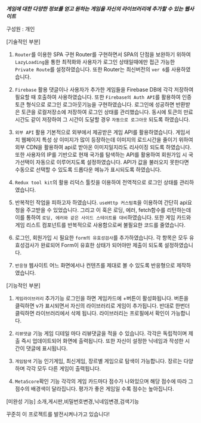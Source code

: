 ***게임에 대한 다양한 정보를 얻고 원하는 게임을 자신의 라이브러리에 추가할 수 있는 웹사이트***

구성원 : 개인

[기술적인 부분]

1. ```Router```를 이용한 SPA 구현
Router를 구현하면서 SPA의 단점을 보완하기 위하여 ```LazyLoading```을 통한 최적화와 사용자가 로그인 상태일때에만 접근 가능한 ```Private Route```를 설정하였습니다. 또한 Router는 최신버전의 ```ver 6```를 사용하였습니다.


2. ```Firebase``` 활용
댓글이나 사용자가 추가한 게임들을 Firebase DB에 각각 저장하여 필요할 때 호출하여 사용하였습니다. 또한 ```Firebase의 Auth API```를 활용하여 인증토큰 형식으로 로그인 로그아웃기능을 구현하였습니다. 로그인에 성공하면 반환받은 토큰을 로컬저장소에 저장하여 로그인 상태를 관리했습니다. 동시에 토큰의 만료시간도 같이 저장하여 그 시간이 도달할 경우 ```자동으로 로그아웃``` 되도록 하였습니다.


3. ```외부 API``` 활용
기본적으로 외부에서 제공받은 게임 API를 활용하였습니다. 게임서치 웹페이지 특성 상 이미지가 많이 등장하는데 이미지의 로드시간을 줄이기 위하여 외부 CDN을 활용하여 api로 받아온 이미지일지라도 리사이징 되도록 하였습니다. 또한 사용자의 IP를 기반으로 현재 국가를 탐색하는 API를 활용하여 회원가입 시 국가선택이 자동으로 이루어지도록 설정하였습니다. API가 값을 불러오지 못한다면 수동으로 선택할 수 있도록 드롭다운 메뉴가 표시되도록 하였습니다.


4. ```Redux tool kit```의 활용
리덕스 툴킷을 이용하여 전역적으로 로그인 상태를 관리하였습니다.


5. 반복적인 작업을 피하고자 하였습니다.
```useHttp 커스텀훅```을 이용하여 간단히 api요청을 주고받을 수 있었습니다. 그리고 이 훅은 로딩, 에러, fetch함수를 리턴하는데 이를 통하여 ```로딩, 에러와 같은 사이드 스테이트를 대비```하였습니다. 또한 게임 카드와 게임 리스트 컴포넌트를 반복적으로 사용함으로써 불필요한 코드를 줄였습니다.


6. 로그인, 회원가입 시 필요한 ```form의 유효성검사```를 추가하였습니다.
각 항목은 모두 유효성검사가 완료되어 Form이 유효한 상태가 되어야만 제출이 되도록 설정하였습니다.


7. ```반응형``` 웹사이트
어느 화면에서나 컨텐츠를 제대로 볼 수 있도록 반응형으로 제작하였습니다.


[기능적인 부분]

1. ```게임라이브러리``` 추가기능
로그인을 하면 게임카드에 +버튼이 활성화됩니다. 버튼을 클릭하면 v가 표시되면서 자신의 라이브러리로 게임이 추가됩니다. 반대로 한번더 클릭하면 라이브러리에서 삭제 됩니다. 라이브러리는 프로필에서 확인이 가능합니다.


2. ```리뷰댓글``` 기능
게임 디테일 마다 리뷰댓글을 적을 수 있습니다. 각각은 독립적이며 제출 즉시 업데이트되어 화면에 출력됩니다. 또한 자신이 설정한 닉네임과 작성한 시간이 댓글에 표시됩니다.


3. ```게임탐색``` 기능
인기게임, 최신게임, 장르별 게임으로 탐색이 가능합니다. 장르는 다양하며 각각 모두 다른 게임이 출력됩니다.


4. ```MetaScore```확인 기능
각각의 게임 카드마다 점수가 나와있으며 해당 점수에 따라 그 점수의 배경색이 달라집니다. 평가가 좋은 게임일 수록 점수는 높아집니다.


[미완성 기능]
소개,게시판,비밀번호변경,닉네임변경,검색기능

꾸준히 이 프로젝트를 발전시켜나가고 있습니다!
